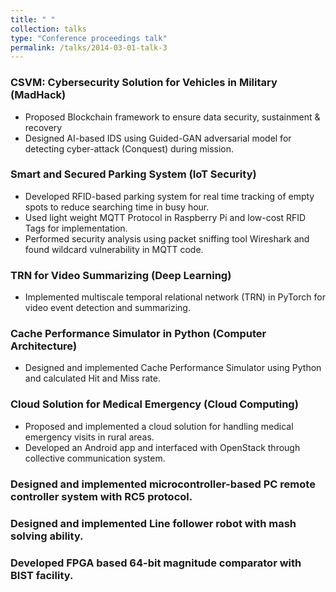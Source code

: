 ```yaml
---
title: " "
collection: talks
type: "Conference proceedings talk"
permalink: /talks/2014-03-01-talk-3
---
```


### CSVM: Cybersecurity Solution for Vehicles in Military (MadHack)
*	Proposed Blockchain framework to ensure data security, sustainment & recovery 
*	Designed AI-based IDS using Guided-GAN adversarial model for detecting cyber-attack (Conquest) during mission.

### Smart and Secured Parking System (IoT Security)
*	Developed RFID-based parking system for real time tracking of empty spots to reduce searching time in busy hour.
*	Used light weight MQTT Protocol in Raspberry Pi and low-cost RFID Tags for implementation.
*	Performed security analysis using packet sniffing tool Wireshark and found wildcard vulnerability in MQTT code.

### TRN for Video Summarizing (Deep Learning)
*	Implemented multiscale temporal relational network (TRN) in PyTorch for video event detection and summarizing.

### Cache Performance Simulator in Python (Computer Architecture)
*	Designed and implemented Cache Performance Simulator using Python and calculated Hit and Miss rate.

### Cloud Solution for Medical Emergency (Cloud Computing)
*	Proposed and implemented a cloud solution for handling medical emergency visits in rural areas. 
*	Developed an Android app and interfaced with OpenStack through collective communication system.
                                                                 
### Designed and implemented microcontroller-based PC remote controller system with RC5 protocol.

### Designed and implemented Line follower robot with mash solving ability.

### Developed FPGA based 64-bit magnitude comparator with BIST facility.
